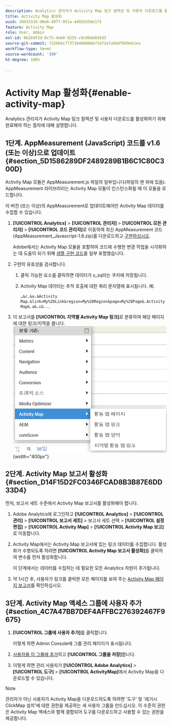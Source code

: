 ```yaml
---
description: Analytics 관리자가 Activity Map 링크 컬렉션 및 사용자 다운로드를 활성화하기 위해 완료해야 하는 절차에 대해 설명합니다.
title: Activity Map 활성화
uuid: 30433319-d0e6-4977-951a-4492b356e1f2
feature: Activity Map
role: User, Admin
exl-id: 0b2b9f3d-0c75-4eb8-9235-c9c98eb035d3
source-git-commit: 7226b4c77371b486006671d72efa9e0f0d9eb1ea
workflow-type: tm+mt
source-wordcount: '399'
ht-degree: 100%

---
```


# Activity Map 활성화{#enable-activity-map}

Analytics 관리자가 Activity Map 링크 컬렉션 및 사용자 다운로드를 활성화하기 위해 완료해야 하는 절차에 대해 설명합니다.

## 1단계. AppMeasurement (JavaScript) 코드를 v1.6 (또는 이상)으로 업데이트 {#section_5D1586289DF2489289B1B6C1C80C300D}

Activity Map 모듈은 AppMeasurement.js 파일의 일부입니다(파일의 맨 위에 있음). AppMeasurement 라이브러리는 Activity Map 모듈이 인스턴스화될 때 이 모듈을 로드합니다.

이 버전 (또는 이상)의 AppMeasurement로 업데이트해야만 Activity Map 데이터를 수집할 수 있습니다.

1. **[!UICONTROL Analytics]** > **[!UICONTROL 관리자]** > **[!UICONTROL 모든 관리자]** > **[!UICONTROL 코드 관리자]**&#x200B;로 이동하여 최신 AppMeasurement 코드(AppMeasurement_Javascript-1.6.zip)를 다운로드하고 [구현하십시오](https://experienceleague.adobe.com/docs/analytics/implementation/js/overview.html?lang=ko-KR).

   Adobe에서는 Activity Map 모듈을 포함하여 코드에 수행한 변경 작업을 시각화하는 데 도움이 되기 위해 [샘플 구현 코드](/help/analyze/activity-map/activitymap-getting-started/activitymap-getting-started-admins/activitymap-sample-implementation-code.md)를 일부 포함했습니다.

1. 구현의 유효성을 검사합니다.

   1. 클릭 가능한 요소를 클릭하면 데이터가 s_sq라는 쿠키에 저장됩니다.
   1. Activity Map 데이터는 추적 호출에 대한 쿼리 문자열에 표시됩니다. 예:

      ```
      …&c.&a.&Activity Map.&link=My%20Link&region=My%20Region&page=My%20Page&.Activity Map&.a&.c&...
      ```

1. 이 보고서를 **[!UICONTROL 지역별 Activity Map 링크]**&#x200B;로 분류하여 해당 페이지에 대한 링크/지역을 봅니다.  ![](assets/am_breakdown.png){width="400px"}

## 2단계. Activity Map 보고서 활성화 {#section_D14F15D2FC0346FCAD8B3B87E6DD33D4}

먼저, 보고서 세트 수준에서 Activity Map 보고서를 활성화해야 합니다.

1. Adobe Analytics에 로그인하고 **[!UICONTROL Analytics]** > **[!UICONTROL 관리]** > **[!UICONTROL 보고서 세트]** > 보고서 세트 선택 > **[!UICONTROL 설정 편집]** > **[!UICONTROL Activity Map]** > **[!UICONTROL Activity Map 보고]**&#x200B;로 이동합니다.
1. Activity Map에서는 Activity Map 보고서에 있는 링크 데이터를 수집합니다. 활성화가 수행되도록 하려면 **[!UICONTROL Activity Map 보고서 활성화]**&#x200B;를 클릭하여 변수를 먼저 활성화합니다.

   이 단계에서는 데이터를 수집하는 데 필요한 모든 Analytics 차원이 추가됩니다.

1. 약 1시간 후, 사용자가 링크를 클릭한 모든 페이지를 보여 주는 [Activity Map 페이지 보고서](/help/analyze/activity-map/activitymap-reporting-analytics.md)를 확인하십시오.

## 3단계. Activity Map 액세스 그룹에 사용자 추가 {#section_4C7A47BB7DEF4AFFBC276392467F9675}

1. **[!UICONTROL 그룹에 사용자 추가]**&#x200B;를 클릭합니다.

   이렇게 하면 Admin Console에 그룹 관리 페이지가 표시됩니다.

1. [사용자를 이 그룹에 추가](https://experienceleague.adobe.com/docs/analytics/admin/user-product-management/user-groups/groups.html?lang=ko-KR)하고 **[!UICONTROL 그룹을 저장]**&#x200B;합니다.

1. 이렇게 하면 관리 사용자가 **[!UICONTROL Adobe Analytics]** > **[!UICONTROL 도구]** > **[!UICONTROL ActivityMap]**&#x200B;에서 Activity Map을 다운로드할 수 있습니다.

>[!NOTE]
>
>관리자가 아닌 사용자가 Activity Map을 다운로드하도록 하려면 &#39;도구&#39; 및 &#39;레거시 ClickMap 설치&#39;에 대한 권한을 제공하는 새 사용자 그룹을 만드십시오. 이 수준의 권한은 Activity Map 액세스와 함께 결합되어 도구를 다운로드하고 사용할 수 있는 권한을 제공합니다.

